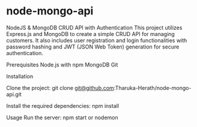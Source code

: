 # node-mongo-api

NodeJS & MongoDB CRUD API with Authentication
This project utilizes Express.js and MongoDB to create a simple CRUD API for managing customers. It also includes user registration and login functionalities with password hashing and JWT (JSON Web Token) generation for secure authentication.

Prerequisites
Node.js with npm
MongoDB
Git

Installation

Clone the project: git clone git@github.com:Tharuka-Herath/node-mongo-api.git


Install the required dependencies: npm install

Usage
Run the server: npm start or nodemon
